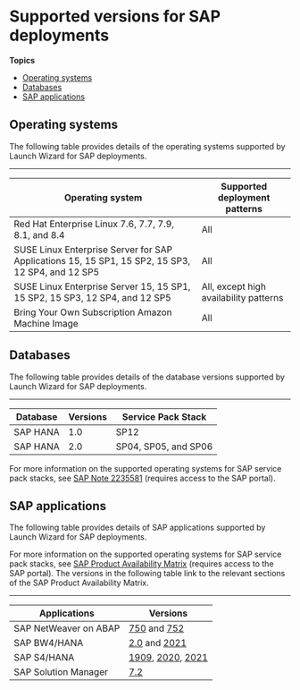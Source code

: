 # Supported versions for SAP deployments<a name="launch-wizard-sap-versions"></a>

**Topics**
+ [Operating systems](#launch-wizard-sap-ascs-support-os)
+ [Databases](#launch-wizard-sap-versions-databases)
+ [SAP applications](#launch-wizard-sap-versions-application)

## Operating systems<a name="launch-wizard-sap-ascs-support-os"></a>

The following table provides details of the operating systems supported by Launch Wizard for SAP deployments\.


****  

| Operating system | Supported deployment patterns | 
| --- | --- | 
| Red Hat Enterprise Linux 7\.6, 7\.7, 7\.9, 8\.1, and 8\.4 | All | 
| SUSE Linux Enterprise Server for SAP Applications 15, 15 SP1, 15 SP2, 15 SP3, 12 SP4, and 12 SP5 | All | 
| SUSE Linux Enterprise Server 15, 15 SP1, 15 SP2, 15 SP3, 12 SP4, and 12 SP5 | All, except high availability patterns | 
| Bring Your Own Subscription Amazon Machine Image | All | 

## Databases<a name="launch-wizard-sap-versions-databases"></a>

The following table provides details of the database versions supported by Launch Wizard for SAP deployments\.


****  

| Database | Versions | Service Pack Stack | 
| --- | --- | --- | 
| SAP HANA | 1\.0 | SP12 | 
| SAP HANA | 2\.0 | SP04, SP05, and SP06 | 

For more information on the supported operating systems for SAP service pack stacks, see [SAP Note 2235581](https://launchpad.support.sap.com/#/notes/2235581) \(requires access to the SAP portal\)\.

## SAP applications<a name="launch-wizard-sap-versions-application"></a>

The following table provides details of SAP applications supported by Launch Wizard for SAP deployments\.

For more information on the supported operating systems for SAP service pack stacks, see [SAP Product Availability Matrix](https://userapps.support.sap.com/sap(bD1lbiZjPTAwMQ==)/support/pam/pam.html#ts=49) \(requires access to the SAP portal\)\. The versions in the following table link to the relevant sections of the SAP Product Availability Matrix\.


****  

| Applications | Versions | 
| --- | --- | 
| SAP NetWeaver on ABAP | [750](https://userapps.support.sap.com/sap/support/pam?hash=s%3D%26filter%3D%26o%3Dmost_viewed%257Cdesc%26st%3Dl%26rpp%3D20%26page%3D1%26pvnr%3D73554900100900000414%26pt%3Dg%257Cd%26ainstnr%3D73554900104900001064%26fclfilter%3D) and [752](https://userapps.support.sap.com/sap/support/pam?hash=s%3D%26filter%3Dfavorites%257CT%26o%3Dname%257Casc%26st%3Dl%26rpp%3D20%26page%3D1%26pvnr%3D73554900100900001597%26pt%3Dt%257CPLTFRM%26ainstnr%3D73554900104900003577%26fclfilter%3DG1%257CSAP%2520HANA%2520DATABASE%253BG2%257CLINUX%2520ON%2520X86_64) | 
| SAP BW4/HANA | [2\.0](https://userapps.support.sap.com/sap/support/pam?hash=s%3D%26filter%3Dfavorites%257CT%26o%3Dname%257Casc%26st%3Dl%26rpp%3D20%26page%3D1%26pvnr%3D73555000100900003033%26pt%3Dg%257Cd%26ainstnr%3D73555000104900006672%26fclfilter%3D) and [2021](https://userapps.support.sap.com/sap/support/pam?hash=s%3D%26filter%3Dfavorites%257CT%26o%3Dname%257Casc%26st%3Dl%26rpp%3D20%26page%3D1%26pvnr%3D73555000100900004721%26pt%3Dg%257Cd) | 
| SAP S4/HANA | [1909](https://userapps.support.sap.com/sap/support/pam?hash=s%3D%26filter%3Dfavorites%257CT%26o%3Dname%257Casc%26st%3Dl%26rpp%3D20%26page%3D1%26pvnr%3D73555000100900004721%26pt%3Dg%257Cd), [2020](images/https://userapps.support.sap.com/sap/support/pam?hash=s%3D%26filter%3Dfavorites%257CT%26o%3Dname%257Casc%26st%3Dl%26rpp%3D20%26page%3D1%26pvnr%3D73554900100900003539%26pt%3Dg%257Cd), [2021](https://userapps.support.sap.com/sap/support/pam?hash=s%3D%26filter%3Dfavorites%257CT%26o%3Dname%257Casc%26st%3Dl%26rpp%3D20%26page%3D1%26pvnr%3D73554900100900005134%26pt%3Dg%257Cd) | 
| SAP Solution Manager | [7\.2](https://userapps.support.sap.com/sap(bD1lbiZjPTAwMQ==)/support/pam/pam.html#pvnr=01200615320900006067&pt=g%7Cd&ts=0) | 